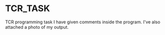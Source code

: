 # TCR_TASK
TCR programming task
I have given comments inside the program. I've also attached a photo of my output.
